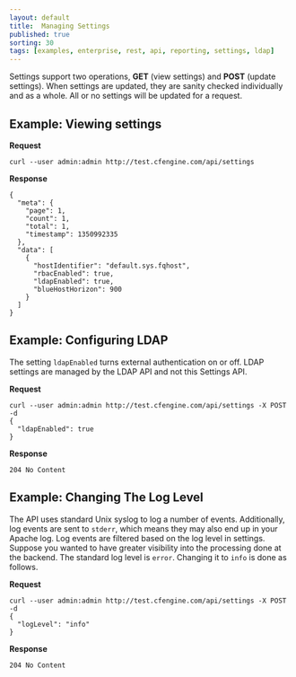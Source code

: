 ```yaml
---
layout: default
title:  Managing Settings
published: true
sorting: 30
tags: [examples, enterprise, rest, api, reporting, settings, ldap]
---
```


Settings support two operations, **GET** (view settings) and **POST**
(update settings). When settings are updated, they are sanity checked
individually and as a whole. All or no settings will be updated for a request.

## Example: Viewing settings

**Request**

    curl --user admin:admin http://test.cfengine.com/api/settings

**Response**

    {
      "meta": {
        "page": 1,
        "count": 1,
        "total": 1,
        "timestamp": 1350992335
      },
      "data": [
        {
          "hostIdentifier": "default.sys.fqhost",
          "rbacEnabled": true,
          "ldapEnabled": true,
          "blueHostHorizon": 900
        }
      ]
    }

## Example: Configuring LDAP

The setting `ldapEnabled` turns external authentication on or off. LDAP settings
are managed by the LDAP API and not this Settings API.

**Request**

    curl --user admin:admin http://test.cfengine.com/api/settings -X POST -d
    {
      "ldapEnabled": true
    }

**Response**

    204 No Content


## Example: Changing The Log Level

The API uses standard Unix syslog to log a number of events. Additionally, log
events are sent to `stderr`, which means they may also end up in your Apache
log. Log events are filtered based on the log level in settings. Suppose you
wanted to have greater visibility into the processing done at the backend. The
standard log level is `error`. Changing it to `info` is done as follows.

**Request**

    curl --user admin:admin http://test.cfengine.com/api/settings -X POST -d
    {
      "logLevel": "info"
    }

**Response**

    204 No Content


